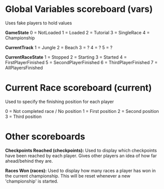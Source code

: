 Global Variables scoreboard (vars)
==================================
Uses fake players to hold values

**GameState**
0 = NotLoaded
1 = Loaded
2 = Tutorial
3 = SingleRace
4 = Championship

**CurrentTrack**
1 = Jungle
2 = Beach
3 = ?
4 = ?
5 = ?

**CurrentRaceState**
1 = Stopped
2 = Starting
3 = Started
4 = FirstPlayerFinished
5 = SecondPlayerFinished
6 = ThirdPlayerFinished
7 = AllPlayersFinished


Current Race scoreboard (current)
=================================
Used to specify the finishing position for each player

0 = Not completed race / No position
1 = First position
2 = Second position
3 = Third position


Other scoreboards
=================
**Checkpoints Reached (checkpoints):** 
Used to display which checkpoints have been reached by each player. 
Gives other players an idea of how far ahead/behind they are.

**Races Won (races):**
Used to display how many races a player has won in the current championship.
This will be reset whenever a new 'championship' is started.


